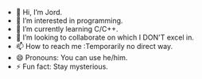 - 👋 Hi, I’m Jord.
- 👀 I’m interested in programming.
- 🌱 I’m currently learning C/C++.
- 💞️ I’m looking to collaborate on which I DON'T excel in.
- 📫 How to reach me :Temporarily no direct way.
- 😄 Pronouns: You can use he/him.
- ⚡ Fun fact: Stay mysterious.

<!---
jordnary/jordnary is a ✨ special ✨ repository because its `README.md` (this file) appears on your GitHub profile.
You can click the Preview link to take a look at your changes.
--->
